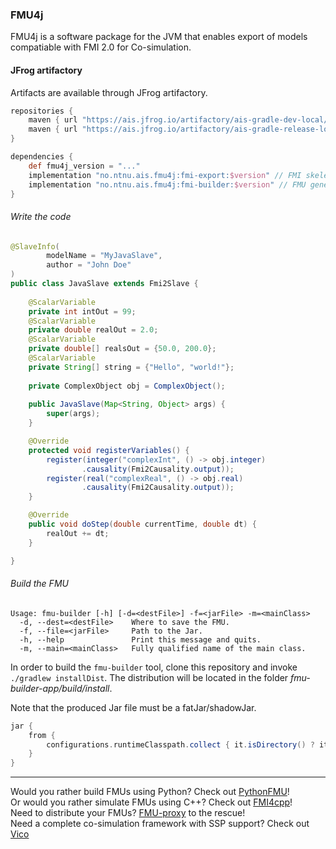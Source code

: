 ### FMU4j

FMU4j is a software package for the JVM that enables
export of models compatiable with FMI 2.0 for Co-simulation.

#### JFrog artifactory

Artifacts are available through JFrog artifactory.

```groovy
repositories {
    maven { url "https://ais.jfrog.io/artifactory/ais-gradle-dev-local/"} // SNAPSHOTS
    maven { url "https://ais.jfrog.io/artifactory/ais-gradle-release-local/"} // STABLE
}

dependencies {
    def fmu4j_version = "..."
    implementation "no.ntnu.ais.fmu4j:fmi-export:$version" // FMI skeleton
    implementation "no.ntnu.ais.fmu4j:fmi-builder:$version" // FMU generation from code
}


```


###### Write the code

```java
@SlaveInfo(
        modelName = "MyJavaSlave",
        author = "John Doe"
)
public class JavaSlave extends Fmi2Slave {
    
    @ScalarVariable
    private int intOut = 99;
    @ScalarVariable
    private double realOut = 2.0;
    @ScalarVariable
    private double[] realsOut = {50.0, 200.0};
    @ScalarVariable
    private String[] string = {"Hello", "world!"};
    
    private ComplexObject obj = ComplexObject();
    
    public JavaSlave(Map<String, Object> args) {
        super(args);
    }

    @Override
    protected void registerVariables() {
        register(integer("complexInt", () -> obj.integer)
                .causality(Fmi2Causality.output));
        register(real("complexReal", () -> obj.real)
                .causality(Fmi2Causality.output));
    }

    @Override
    public void doStep(double currentTime, double dt) {
        realOut += dt;
    }

}
```
###### Build the FMU

```
Usage: fmu-builder [-h] [-d=<destFile>] -f=<jarFile> -m=<mainClass>
  -d, --dest=<destFile>    Where to save the FMU.
  -f, --file=<jarFile>     Path to the Jar.
  -h, --help               Print this message and quits.
  -m, --main=<mainClass>   Fully qualified name of the main class.
```

In order to build the `fmu-builder` tool, clone this repository and invoke `./gradlew installDist`.
The distribution will be located in the folder _fmu-builder-app/build/install_.

Note that the produced Jar file must be a fatJar/shadowJar.

```groovy
jar {
    from {
        configurations.runtimeClasspath.collect { it.isDirectory() ? it : zipTree(it) }
    }
}
```

*** 

Would you rather build FMUs using Python? Check out [PythonFMU](https://github.com/NTNU-IHB/PythonFMU)! <br>
Or would you rather simulate FMUs using C++? Check out [FMI4cpp](https://github.com/NTNU-IHB/FMI4cpp)! <br>
Need to distribute your FMUs? [FMU-proxy](https://github.com/NTNU-IHB/FMU-proxy) to the rescue! <br>
Need a complete co-simulation framework with SSP support? Check out [Vico](https://github.com/NTNU-IHB/Vico) <br>
